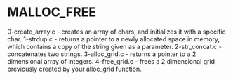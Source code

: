 # MALLOC_FREE

0-create_array.c - creates an array of chars, and initializes it with a specific char.
1-strdup.c - returns a pointer to a newly allocated space in memory, which contains a copy of the string given as a parameter.
2-str_concat.c - concatenates two strings.
3-alloc_grid.c - returns a pointer to a 2 dimensional array of integers.
4-free_grid.c - frees a 2 dimensional grid previously created by your alloc_grid function.
